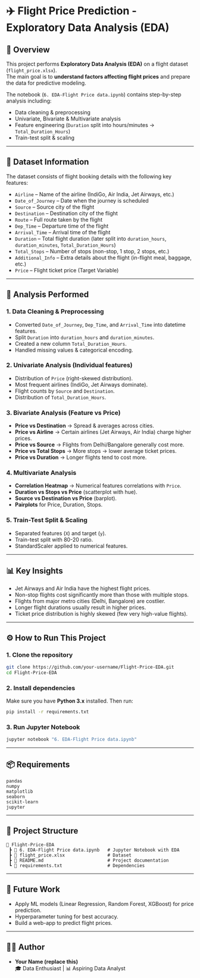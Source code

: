 # ✈️ Flight Price Prediction - Exploratory Data Analysis (EDA)

## 📖 Overview
This project performs **Exploratory Data Analysis (EDA)** on a flight dataset (`flight_price.xlsx`).  
The main goal is to **understand factors affecting flight prices** and prepare the data for predictive modeling.  

The notebook (`6. EDA-Flight Price data.ipynb`) contains step-by-step analysis including:
- Data cleaning & preprocessing
- Univariate, Bivariate & Multivariate analysis
- Feature engineering (`Duration` split into hours/minutes → `Total_Duration_Hours`)
- Train-test split & scaling

---

## 📂 Dataset Information
The dataset consists of flight booking details with the following key features:

- `Airline` – Name of the airline (IndiGo, Air India, Jet Airways, etc.)  
- `Date_of_Journey` – Date when the journey is scheduled  
- `Source` – Source city of the flight  
- `Destination` – Destination city of the flight  
- `Route` – Full route taken by the flight  
- `Dep_Time` – Departure time of the flight  
- `Arrival_Time` – Arrival time of the flight  
- `Duration` – Total flight duration (later split into `duration_hours`, `duration_minutes`, `Total_Duration_Hours`)  
- `Total_Stops` – Number of stops (non-stop, 1 stop, 2 stops, etc.)  
- `Additional_Info` – Extra details about the flight (in-flight meal, baggage, etc.)  
- `Price` – Flight ticket price (Target Variable)

---

## 🔎 Analysis Performed

### 1. Data Cleaning & Preprocessing
- Converted `Date_of_Journey`, `Dep_Time`, and `Arrival_Time` into datetime features.  
- Split `Duration` into `duration_hours` and `duration_minutes`.  
- Created a new column `Total_Duration_Hours`.  
- Handled missing values & categorical encoding.  

### 2. Univariate Analysis (Individual features)
- Distribution of `Price` (right-skewed distribution).  
- Most frequent airlines (IndiGo, Jet Airways dominate).  
- Flight counts by `Source` and `Destination`.  
- Distribution of `Total_Duration_Hours`.  

### 3. Bivariate Analysis (Feature vs Price)
- **Price vs Destination** → Spread & averages across cities.  
- **Price vs Airline** → Certain airlines (Jet Airways, Air India) charge higher prices.  
- **Price vs Source** → Flights from Delhi/Bangalore generally cost more.  
- **Price vs Total Stops** → More stops → lower average ticket prices.  
- **Price vs Duration** → Longer flights tend to cost more.  

### 4. Multivariate Analysis
- **Correlation Heatmap** → Numerical features correlations with `Price`.  
- **Duration vs Stops vs Price** (scatterplot with hue).  
- **Source vs Destination vs Price** (barplot).  
- **Pairplots** for Price, Duration, Stops.  

### 5. Train-Test Split & Scaling
- Separated features (`X`) and target (`y`).  
- Train-test split with 80-20 ratio.  
- StandardScaler applied to numerical features.  

---

## 📊 Key Insights
- Jet Airways and Air India have the highest flight prices.  
- Non-stop flights cost significantly more than those with multiple stops.  
- Flights from major metro cities (Delhi, Bangalore) are costlier.  
- Longer flight durations usually result in higher prices.  
- Ticket price distribution is highly skewed (few very high-value flights).  

---

## ⚙️ How to Run This Project

### 1. Clone the repository
```bash
git clone https://github.com/your-username/Flight-Price-EDA.git
cd Flight-Price-EDA
```

### 2. Install dependencies
Make sure you have **Python 3.x** installed. Then run:
```bash
pip install -r requirements.txt
```

### 3. Run Jupyter Notebook
```bash
jupyter notebook "6. EDA-Flight Price data.ipynb"
```

---

## 📦 Requirements
```
pandas
numpy
matplotlib
seaborn
scikit-learn
jupyter
```

---

## 📌 Project Structure
```
📂 Flight-Price-EDA
 ┣ 📜 6. EDA-Flight Price data.ipynb   # Jupyter Notebook with EDA
 ┣ 📜 flight_price.xlsx                # Dataset
 ┣ 📜 README.md                        # Project documentation
 ┗ 📜 requirements.txt                 # Dependencies
```

---

## 🚀 Future Work
- Apply ML models (Linear Regression, Random Forest, XGBoost) for price prediction.  
- Hyperparameter tuning for best accuracy.  
- Build a web-app to predict flight prices.  

---

## 👨‍💻 Author
- **Your Name (replace this)**  
  🎓 Data Enthusiast | 📊 Aspiring Data Analyst  
